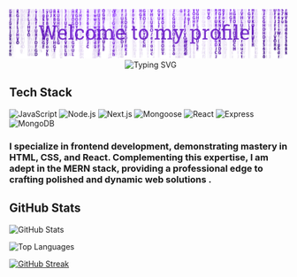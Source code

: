 <img src='./assets/header.png'>

<div align="center" style="border: none; margin: 0; padding: 0;">
  <img src="https://readme-typing-svg.demolab.com?font=Mono&weight=800&size=37&pause=1000&color=7C35CD&center=true&vCenter=true&random=false&width=435&lines=I'm+Minhaj;I'm+Software+Developer;Full+Stack+Developer" alt="Typing SVG" style="border: none; margin: 0; padding: 0;" />
</div>


## Tech Stack
![JavaScript](https://img.shields.io/badge/-JavaScript-F7DF1E?style=flat&logo=javascript&logoColor=white)
![Node.js](https://img.shields.io/badge/-Node.js-339933?style=flat&logo=node.js&logoColor=white)
![Next.js](https://img.shields.io/badge/-Next.js-000000?style=flat&logo=nextjs&logoColor=white)
![Mongoose](https://img.shields.io/badge/-Mongoose-4285F4?style=flat&logo=mongoose&logoColor=white)
![React](https://img.shields.io/badge/-React-61DAFB?style=flat&logo=react&logoColor=white)
![Express](https://img.shields.io/badge/-Express-000000?style=flat&logo=express&logoColor=white)
![MongoDB](https://img.shields.io/badge/-MongoDB-47A248?style=flat&logo=mongodb&logoColor=white)




### I specialize in frontend development, demonstrating mastery in HTML, CSS, and React. Complementing this expertise, I am adept in the MERN stack, providing a professional edge to crafting polished and dynamic web solutions .



## GitHub Stats

![GitHub Stats](https://github-readme-stats.vercel.app/api?username=jkminhaj&show_icons=true&count_private=true&hide=contribs,issues&theme=midnight-purple)

![Top Languages](https://github-readme-stats.vercel.app/api/top-langs/?username=jkminhaj&layout=compact&theme=midnight-purple)




[![GitHub Streak](https://github-readme-streak-stats.herokuapp.com?user=jkminhaj&theme=midnight-purple&hide_border=true&border_radius=5&card_width=1000)](https://git.io/streak-stats)
